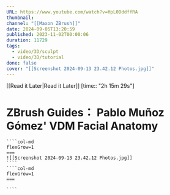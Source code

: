```yaml
---
URL: https://www.youtube.com/watch?v=HpL0DddffRA
thumbnail: 
channel: "[[Maxon ZBrush]]"
date: 2024-09-05T13:20:59
published: 2023-11-02T00:00:06
duration: 11729
tags:
  - video/3D/sculpt
  - video/3D/tutorial
done: false
cover: "[[Screenshot 2024-09-13 23.42.12 Photos.jpg]]"
---
```

[[Read it Later|Read it Later]] [time:: "2h 15m 29s"]
# ZBrush Guides： Pablo Muñoz Gómez' VDM Facial Anatomy
`````col
````col-md
flexGrow=1
===
![[Screenshot 2024-09-13 23.42.12 Photos.jpg]]
````
````col-md
flexGrow=1
===

````
`````
